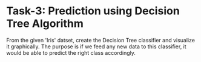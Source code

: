 # Task-3: Prediction using Decision Tree Algorithm
From the given 'Iris' datset, create the Decision Tree classifier and visualize it graphically. 
The purpose is if we feed any new data to this classifier, it would be able to predict the right class accordingly.
